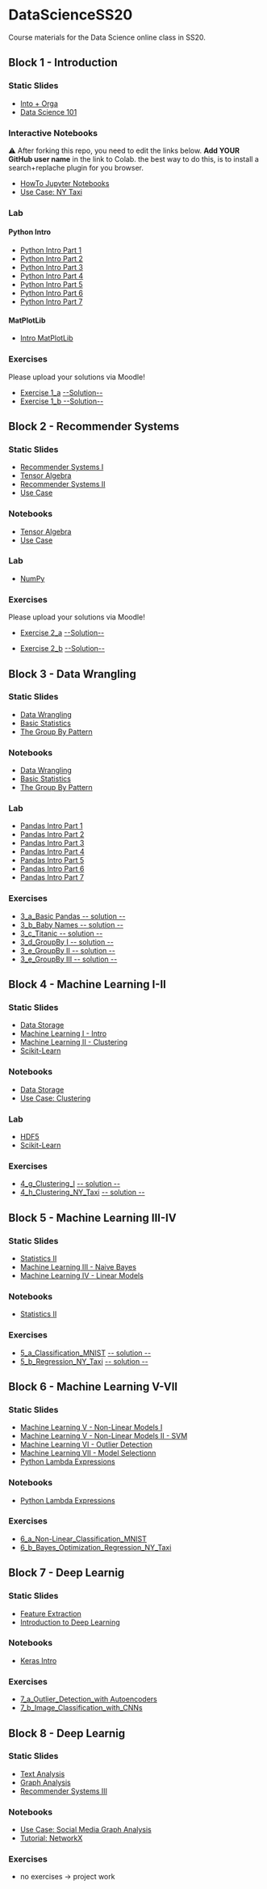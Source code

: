 # DataScienceSS20
Course materials for the Data Science online class in SS20.

## Block 1 - Introduction
### Static Slides
* [Into + Orga](Slides/01_a_Intro_and_Orga.pdf)
* [Data Science 101](Slides/01_b_Data_Science_101.pdf)

### Interactive Notebooks
:warning: After forking this repo, you need to edit the links below. **Add YOUR GitHub user name** in the link to Colab. the  best way to do this, is to install a search+replache plugin for you browser.

* [HowTo Jupyter Notebooks](https://colab.research.google.com/github/JonasZimmer1994/DataScienceSS20/blob/master/Notebooks/01_a_Jupyter-Intro.ipynb)
* [Use Case: NY Taxi](https://colab.research.google.com/github/JonasZimmer1994/DataScienceSS20/blob/master/Notebooks/01_b_UseCase_NY_Taxi.ipynb)

### Lab
#### Python Intro
* [Python Intro Part 1](https://colab.research.google.com/github/JonasZimmer1994/DataScienceSS20/blob/master/Notebooks/01_c_Python-Intro/01_variables.ipynb)
* [Python Intro Part 2](https://colab.research.google.com/github/JonasZimmer1994/DataScienceSS20/blob/master/Notebooks/01_c_Python-Intro/02_strings.ipynb)
* [Python Intro Part 3](https://colab.research.google.com/github/JonasZimmer1994/DataScienceSS20/blob/master/Notebooks/01_c_Python-Intro/03_data_structures.ipynb)
* [Python Intro Part 4](https://colab.research.google.com/github/JonasZimmer1994/DataScienceSS20/blob/master/Notebooks/01_c_Python-Intro/04_control_flow.ipynb)
* [Python Intro Part 5](https://colab.research.google.com/github/JonasZimmer1994/DataScienceSS20/blob/master/Notebooks/01_c_Python-Intro/05_functions.ipynb)
* [Python Intro Part 6](https://colab.research.google.com/github/JonasZimmer1994/DataScienceSS20/blob/master/Notebooks/01_c_Python-Intro/06_classes.ipynb)
* [Python Intro Part 7](https://colab.research.google.com/github/JonasZimmer1994/DataScienceSS20/blob/master/Notebooks/01_c_Python-Intro/07_modules.ipynb)
#### MatPlotLib
* [Intro MatPlotLib](https://colab.research.google.com/github/JonasZimmer1994/DataScienceSS20/blob/master/Notebooks/01_d_MatplotLib-Intro/Matplotlib-Intro.ipynb)

### Exercises
Please upload your solutions via Moodle!
* [Exercise 1_a](https://colab.research.google.com/github/JonasZimmer1994/DataScienceSS20/blob/master/Exercises/1_a_Python.ipynb) [--Solution--](https://colab.research.google.com/github/JonasZimmer1994/DataScienceSS20/blob/master/Exercises/1_a_Solution.ipynb)
* [Exercise 1_b](https://colab.research.google.com/github/JonasZimmer1994/DataScienceSS20/blob/master/Exercises/1_b_MatplotLib.ipynb)[ --Solution--](https://colab.research.google.com/github/JonasZimmer1994/DataScienceSS20/blob/master/Exercises/1_b-Solution.ipynb)

## Block 2 - Recommender Systems

### Static Slides
* [Recommender Systems I](Slides/02_a_Recommender_Systems_I.pdf)
* [Tensor Algebra](Slides/02_b_Tensor_Algebra.pdf )
* [Recommender Systems II](Slides/02_c_Recommender_Systems_II.pdf)
* [Use Case](Slides/02_d_Use_Case_Recommender_System.pdf)

### Notebooks
* [Tensor Algebra](https://colab.research.google.com/github/JonasZimmer1994/DataScienceSS20/blob/master/Notebooks/02_b_Tensor_Algebra.ipynb)
* [Use Case](https://colab.research.google.com/github/JonasZimmer1994/DataScienceSS20/blob/master/Notebooks/02_c_UseCase_RecommendationSystems.ipynb)


### Lab
* [NumPy](https://colab.research.google.com/github/JonasZimmer1994/DataScienceSS20/blob/master/Notebooks/02_d_Numpy.ipynb)


### Exercises
Please upload your solutions via Moodle!
* [Exercise 2_a](https://colab.research.google.com/github/JonasZimmer1994/DataScienceSS20/blob/master/Exercises/2_a_Numpy.ipynb) [--Solution--](https://colab.research.google.com/github/JonasZimmer1994/DataScienceSS20/blob/master/Exercises/2_a_Solution.ipynb)

* [Exercise 2_b](https://colab.research.google.com/github/JonasZimmer1994/DataScienceSS20/blob/master/Exercises/2_b_Recommender_SVD.ipynb) [--Solution--](https://colab.research.google.com/github/JonasZimmer1994/DataScienceSS20/blob/master/Exercises/2_b_Solution.ipynb)


## Block 3 - Data Wrangling

### Static Slides
* [Data Wrangling](Slides/03_a_Data_Wrangling.pdf)
* [Basic Statistics](Slides/03_b_Basic_Statistics.pdf)
* [The Group By Pattern](Slides/03_c_Group_By.pdf)


### Notebooks
* [Data Wrangling](https://colab.research.google.com/github/JonasZimmer1994/DataScienceSS20/blob/master/Notebooks/3_a_Data_Wrangling.ipynb)
* [Basic Statistics](https://colab.research.google.com/github/JonasZimmer1994/DataScienceSS20/blob/master/Notebooks/3_b_Basic_Statistics.ipynb)
* [The Group By Pattern](https://colab.research.google.com/github/JonasZimmer1994/DataScienceSS20/blob/master/Notebooks/3_c_GroupBy.ipynb)

### Lab
* [Pandas Intro Part 1](https://colab.research.google.com/github/JonasZimmer1994/DataScienceSS20/blob/master/Notebooks/03_c_Pandas-Intro/pandas_01.ipynb)
* [Pandas Intro Part 2](https://colab.research.google.com/github/JonasZimmer1994/DataScienceSS20/blob/master/Notebooks/03_c_Pandas-Intro/pandas_02.ipynb)
* [Pandas Intro Part 3](https://colab.research.google.com/github/JonasZimmer1994/DataScienceSS20/blob/master/Notebooks/03_c_Pandas-Intro/pandas_03.ipynb)
* [Pandas Intro Part 4](https://colab.research.google.com/github/JonasZimmer1994/DataScienceSS20/blob/master/Notebooks/03_c_Pandas-Intro/pandas_04.ipynb)
* [Pandas Intro Part 5](https://colab.research.google.com/github/JonasZimmer1994/DataScienceSS20/blob/master/Notebooks/03_c_Pandas-Intro/pandas_05.ipynb)
* [Pandas Intro Part 6](https://colab.research.google.com/github/JonasZimmer1994/DataScienceSS20/blob/master/Notebooks/03_c_Pandas-Intro/pandas_06.ipynb)
* [Pandas Intro Part 7](https://colab.research.google.com/github/JonasZimmer1994/DataScienceSS20/blob/master/Notebooks/03_c_Pandas-Intro/pandas_07.ipynb)

### Exercises
* [3_a_Basic Pandas](https://colab.research.google.com/github/JonasZimmer1994/DataScienceSS20/blob/master/Exercises/3_a_Basic_Pandas.ipynb)[ -- solution --](https://colab.research.google.com/github/JonasZimmer1994/DataScienceSS20/blob/master/Exercises/3_a_solution.ipynb)
* [3_b_Baby Names](https://colab.research.google.com/github/JonasZimmer1994/DataScienceSS20/blob/master/Exercises/3_b_Baby_Names.ipynb)[ -- solution --](https://colab.research.google.com/github/JonasZimmer1994/DataScienceSS20/blob/master/Exercises/3_b_solution.ipynb)
* [3_c_Titanic](https://colab.research.google.com/github/JonasZimmer1994/DataScienceSS20/blob/master/Exercises/3_c_Titanic.ipynb )[ -- solution --](https://colab.research.google.com/github/JonasZimmer1994/DataScienceSS20/blob/master/Exercises/3_c_solution.ipynb)
* [3_d_GroupBy I](https://colab.research.google.com/github/JonasZimmer1994/DataScienceSS20/blob/master/Exercises/3_d_GroupBy_I.ipynb)[ -- solution -- ](https://colab.research.google.com/github/JonasZimmer1994/DataScienceSS20/blob/master/Exercises/3_d_solution.ipynb)
* [3_e_GroupBy II](https://colab.research.google.com/github/JonasZimmer1994/DataScienceSS20/blob/master/Exercises/3_e_GroupBy_II.ipynb)[ -- solution --](https://colab.research.google.com/github/JonasZimmer1994/DataScienceSS20/blob/master/Exercises/3_e_solution.ipynb)
* [3_e_GroupBy III](https://colab.research.google.com/github/JonasZimmer1994/DataScienceSS20/blob/master/Exercises/3_f_GroupBy_II.ipynb)[ -- solution --](https://colab.research.google.com/github/JonasZimmer1994/DataScienceSS20/blob/master/Exercises/3_f_solution.ipynb)

## Block 4 - Machine Learning I-II

### Static Slides
* [Data Storage](Slides/04_a_Data_Storage.pdf)
* [Machine Learning I - Intro](Slides/04-b_Machine_Learning_I.pdf)
* [Machine Learning II - Clustering](Slides/04_c_Machine_Learning_II.pdf)
* [Scikit-Learn](Slides/04_f_Lab_Scikit-Learn.pdf)


### Notebooks
* [Data Storage](https://colab.research.google.com/github/JonasZimmer1994/DataScienceSS20/blob/master/Notebooks/04_a_Data_Storage.ipynb)
* [Use Case: Clustering](https://colab.research.google.com/github/JonasZimmer1994/DataScienceSS20/blob/master/Notebooks/04_d_UseCase_NY_Taxy_II.ipynb)

### Lab
* [HDF5](https://colab.research.google.com/github/JonasZimmer1994/DataScienceSS20/blob/master/Notebooks/04_e_Lab_HDF5.ipynb)
* [Scikit-Learn](https://colab.research.google.com/github/JonasZimmer1994/DataScienceSS20/blob/master/Notebooks/04_f_Lab_Scikit_Learn.ipynb)


### Exercises
* [4_g_Clustering_I](https://colab.research.google.com/github/JonasZimmer1994/DataScienceSS20/blob/master/Exercises/4_g_Clustering_I.ipynb) [ -- solution --](https://colab.research.google.com/github/JonasZimmer1994/DataScienceSS20/blob/master/Exercises/4_g_Clustering_I_solution.ipynb)
* [4_h_Clustering_NY_Taxi](https://colab.research.google.com/github/JonasZimmer1994/DataScienceSS20/blob/master/Exercises/4_h_Clustering_II_NY_Taxy_II.ipynb) [ -- solution --](https://colab.research.google.com/github/JonasZimmer1994/DataScienceSS20/blob/master/Exercises/4_h_Clustering_II_NY_Taxy_II_solution.ipynb)


## Block 5 - Machine Learning III-IV

### Static Slides
* [Statistics II](Slides/05_a_Statistics_II.pdf)
* [Machine Learning III - Naive Bayes](Slides/05_b_Machine_Learning_III_bayes.pdf)
* [Machine Learning IV - Linear Models](Slides/05_c_Machine_Learning_IV_linear.pdf)


### Notebooks
* [Statistics II](https://colab.research.google.com/github/JonasZimmer1994/DataScienceSS20/blob/master/Notebooks/05_a_Statistics_Part_II.ipynb)

### Exercises
* [5_a_Classification_MNIST](https://colab.research.google.com/github/JonasZimmer1994/DataScienceSS20/blob/master/Exercises/5_a_Classification.ipynb)  [ -- solution --](https://colab.research.google.com/github/JonasZimmer1994/DataScienceSS20/blob/master/Exercises/5_a_Classification_solution.ipynb)
* [5_b_Regression_NY_Taxi](https://colab.research.google.com/github/JonasZimmer1994/DataScienceSS20/blob/master/Exercises/5_b_Regression_NY_Taxy.ipynb)  [ -- solution --](https://colab.research.google.com/github/JonasZimmer1994/DataScienceSS20/blob/master/Exercises/5_b_Regression_NY_Taxi_solution.ipynb)


## Block 6 - Machine Learning V-VII

### Static Slides
* [Machine Learning V - Non-Linear Models I](Slides/06_a_Machine_Learning_V_nonlinear_models_part_I.pdf)
* [Machine Learning V - Non-Linear Models II - SVM](Slides/06_b_Machine_Learning_V_nonlinear_models_part_II.pdf)
* [Machine Learning VI - Outlier Detection](Slides/06_c_Machine_Learning_VI_outlier_detection.pdf)
* [Machine Learning VII - Model Selectionn](Slides/06_d_Machine_Learning_VII_Model_Selection.pdf)
* [Python Lambda Expressions](Slides/06_e_Python_lambda.pdf)

### Notebooks
* [Python Lambda Expressions](https://colab.research.google.com/github/JonasZimmer1994/DataScienceSS20/blob/master/Notebooks/06_Lambda_Operators.ipynb)

### Exercises
* [6_a_Non-Linear_Classification_MNIST](https://colab.research.google.com/github/JonasZimmer1994/DataScienceSS20/blob/master/Exercises/6_a_Non-Linear_Classification.ipynb)
* [6_b_Bayes_Optimization_Regression_NY_Taxi](https://colab.research.google.com/github/JonasZimmer1994/DataScienceSS20/blob/master/Exercises/6_b_AutoSkLearn_Regression_NY_Taxy.ipynb)

## Block 7 - Deep Learnig

### Static Slides
* [Feature Extraction ](Slides/07_a_Machine_Learning_VII_Feature_Extraction.pdf)
* [Introduction to Deep Learning](Slides/07_b_Deep_Learning_Introduction.pdf)

### Notebooks
* [Keras Intro](https://colab.research.google.com/github/JonasZimmer1994/DataScienceSS20/blob/master/Notebooks/07_c_keras_intro.ipynb)

### Exercises
* [7_a_Outlier_Detection_with Autoencoders](https://colab.research.google.com/github/JonasZimmer1994/DataScienceSS20/blob/master/Exercises/7_a_Autoencoder.ipynb)
* [7_b_Image_Classification_with_CNNs](https://colab.research.google.com/github/JonasZimmer1994/DataScienceSS20/blob/master/Exercises/7_b_CNNs.ipynb)


## Block 8 - Deep Learnig

### Static Slides
* [Text Analysis](Slides/08_a_Text_Analysis.pdf)
* [Graph Analysis](Slides/08_b_Graph_Analysis.pdf)
* [Recommender Systems III](Slides/08_c_Recommender_Systems_III.pdf)


### Notebooks
* [Use Case: Social Media Graph Analysis](https://colab.research.google.com/github/YOUR_USER_NAME_HERE/DataScienceSS20/blob/master/Notebooks/08_c_Network_Usecase.ipynb)
* [Tutorial: NetworkX](https://colab.research.google.com/github/YOUR_USER_NAME_HERE/DataScienceSS20/blob/master/Notebooks/08_b_NetworkX_Tutorial.ipynb)

### Exercises
* no exercises -> project work

